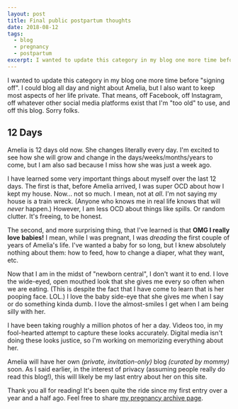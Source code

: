 ```yaml
---
layout: post
title: Final public postpartum thoughts
date: 2018-08-12
tags:
  - blog
  - pregnancy
  - postpartum
excerpt: I wanted to update this category in my blog one more time before "signing off".
---
```


I wanted to update this category in my blog one more time before "signing off". I could blog all day and night about Amelia, but I also want to keep most aspects of her life private. That means, off Facebook, off Instagram, off whatever other social media platforms exist that I'm "too old" to use, and off this blog. Sorry folks.

## 12 Days

Amelia is 12 days old now. She changes literally every day. I'm excited to see how she will grow and change in the days/weeks/months/years to come, but I am also sad because I miss how she was just a week ago.

I have learned some very important things about myself over the last 12 days. The first is that, before Amelia arrived, I was super OCD about how I kept my house. Now... not so much. I mean, not at _all_. I'm not saying my house is a train wreck. (Anyone who knows me in real life knows that will _never_ happen.) However, I am less OCD about things like spills. Or random clutter. It's freeing, to be honest.

The second, and more surprising thing, that I've learned is that **OMG I really love babies!** I mean, while I was pregnant, I was _dreading_ the first couple of years of Amelia's life. I've wanted a baby for so long, but I knew absolutely nothing about them: how to feed, how to change a diaper, what they want, etc.

Now that I am in the midst of "newborn central", I don't want it to end. I love the wide-eyed, open mouthed look that she gives me every so often when we are eating. (This is despite the fact that I have come to learn that is her pooping face. LOL.) I love the baby side-eye that she gives me when I say or do something kinda dumb. I love the almost-smiles I get when I am being silly with her.

I have been taking roughly a million photos of her a day. Videos too, in my fool-hearted attempt to capture these looks accurately. Digital media isn't doing these looks justice, so I'm working on memorizing everything about her.

Amelia will have her own _(private, invitation-only)_ blog _(curated by mommy)_ soon. As I said earlier, in the interest of privacy (assuming people really do read this blog!), this will likely be my last entry about her on this site.

Thank you all for reading! It's been quite the ride since my first entry over a year and a half ago. Feel free to share [my pregnancy archive page](/blog/pregnancy/).

